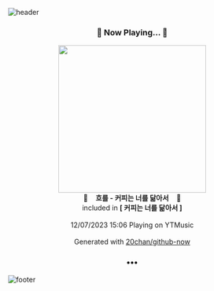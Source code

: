 ![header](https://capsule-render.vercel.app/api?type=wave&height=170&section=header&fontColor=090707&fontAlignX=45&fontAlignY=65&fontSize=100)

<h3 align="center">🎵 Now Playing... 🎵</h3>
<p align="center">
  <a href="https://music.youtube.com/watch?v=gkh-1YIVz2A">
    <img width="300" src="https://lh3.googleusercontent.com/xIOO-9mVNsQEg4YcTjeJ0_rndOayJHtb-vFHKHGWp_3QUP0LHepJBzMpA2CdngQaBYF_kudXtV0jEdhGVg">
  </a>
  <br>
  🎵&nbsp&nbsp&nbsp <b>흐를 - 커피는 너를 닮아서</b> &nbsp&nbsp&nbsp🎵
  <br>
  included in <b>[ 커피는 너를 닮아서 ]</b>
  
  <br />
  <br />
  12/07/2023 15:06 Playing on YTMusic
  <br />
  <br />
  Generated with <a href="https://github.com/20chan/github-now">20chan/github-now</a>
</p>

<h3 align="center">•••</h3>

![footer](https://capsule-render.vercel.app/api?type=wave&height=150&section=footer)
